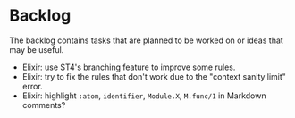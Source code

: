 # Backlog

The backlog contains tasks that are planned to be worked on or ideas that may be useful.

* Elixir: use ST4's branching feature to improve some rules.
* Elixir: try to fix the rules that don't work due to the "context sanity limit" error.
* Elixir: highlight `:atom`, `identifier`, `Module.X`, `M.func/1` in Markdown comments?
